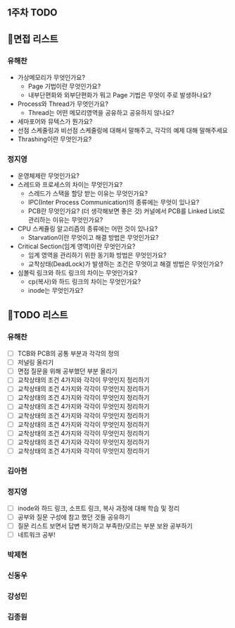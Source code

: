 ## 1주차 TODO 

## 📃면접 리스트 
### 유해찬 
- 가상메모리가 무엇인가요? 
  - Page 기법이란 무엇인가요? 
  - 내부단편화와 외부단편화가 뭐고 Page 기법은 무엇이 주로 발생하나요? 
- Process와 Thread가 무엇인가요? 
  - Thread는 어떤 메모리영역을 공유하고 공유하지 않나요? 
- 세마포어와 뮤텍스가 뭔가요? 
- 선점 스케줄링과 비선점 스케줄링에 대해서 말해주고, 각각의 예제 대해 말해주세요
- Thrashing이란 무엇인가요?

### 정지영
- 운영체제란 무엇인가요?
- 스레드와 프로세스의 차이는 무엇인가요?
  - 스레드가 스택을 할당 받는 이유는 무엇인가요?
  - IPC(Inter Process Communication)의 종류에는 무엇이 있나요?
  - PCB란 무엇인가요? (더 생각해보면 좋은 것) 커널에서 PCB를 Linked List로 관리하는 이유는 무엇인가요?
- CPU 스케쥴링 알고리즘의 종류에는 어떤 것이 있나요?
  - Starvation이란 무엇이고 해결 방법은 무엇인가요?
- Critical Section(임계 영역)이란 무엇인가요?
  - 임계 영역을 관리하기 위한 동기화 방법은 무엇인가요?
  - 교착상태(DeadLock)가 발생하는 조건은 무엇이고 해결 방법은 무엇인가요?
- 심볼릭 링크와 하드 링크의 차이는 무엇인가요?
  - cp(복사)와 하드 링크의 차이는 무엇인가요?
  - inode는 무엇인가요?

## 📕TODO 리스트 

### 유해찬 
- [ ] TCB와 PCB의 공통 부분과 각각의 정의 
- [ ] 저널링 올리기
- [ ] 면접 질문을 위해 공부했던 부분 올리기
- [ ] 교착상태의 조건 4가지와 각각이 무엇인지 정리하기
- [ ] 교착상태의 조건 4가지와 각각이 무엇인지 정리하기
- [ ] 교착상태의 조건 4가지와 각각이 무엇인지 정리하기
- [ ] 교착상태의 조건 4가지와 각각이 무엇인지 정리하기
- [ ] 교착상태의 조건 4가지와 각각이 무엇인지 정리하기
- [ ] 교착상태의 조건 4가지와 각각이 무엇인지 정리하기
- [ ] 교착상태의 조건 4가지와 각각이 무엇인지 정리하기
- [ ] 교착상태의 조건 4가지와 각각이 무엇인지 정리하기
- [ ] 교착상태의 조건 4가지와 각각이 무엇인지 정리하기

### 김아현

### 정지영
- [ ] inode와 하드 링크, 소프트 링크, 복사 과정에 대해 학습 및 정리
- [ ] 공부와 질문 구성에 참고 했던 것들 공유하기
- [ ] 질문 리스트 보면서 답변 복기하고 부족한/모르는 부분 보완 공부하기
- [ ] 네트워크 공부!

### 박제현

### 신동우

### 강성민 

### 김종원 
